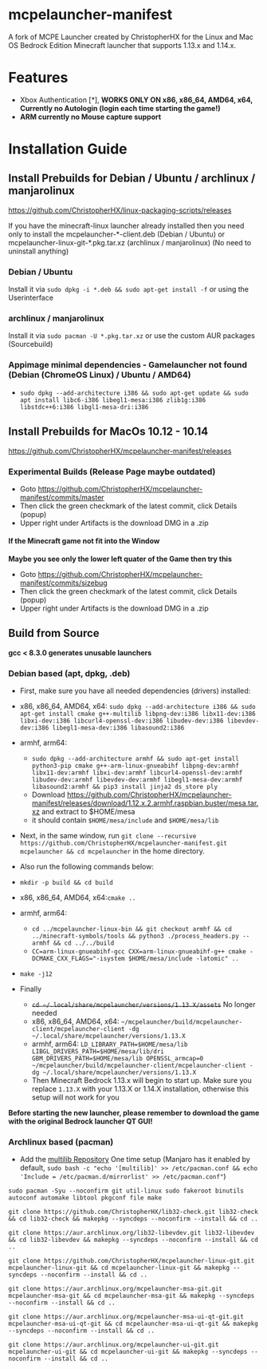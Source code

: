 # mcpelauncher-manifest
A fork of MCPE Launcher created by ChristopherHX for the Linux and Mac OS Bedrock Edition Minecraft launcher that supports 1.13.x and 1.14.x.

# Features
- Xbox Authentication [*], **WORKS ONLY ON x86, x86_64, AMD64, x64, Currently no Autologin (login each time starting the game!)**
- **ARM currently no Mouse capture support**

# Installation Guide
## Install Prebuilds for Debian / Ubuntu / archlinux / manjarolinux
https://github.com/ChristopherHX/linux-packaging-scripts/releases

If you have the minecraft-linux launcher already installed then you need only to install the mcpelauncher-&ast;-client.deb (Debian / Ubuntu) or mcpelauncher-linux-git-&ast;.pkg.tar.xz (archlinux / manjarolinux) (No need to uninstall anything)

### Debian / Ubuntu
Install it via `sudo dpkg -i *.deb && sudo apt-get install -f` or using the Userinterface

### archlinux / manjarolinux
Install it via `sudo pacman -U *.pkg.tar.xz` or use the custom AUR packages (Sourcebuild)

### Appimage minimal dependencies - Gamelauncher not found (Debian (ChromeOS Linux) / Ubuntu / AMD64)
- `sudo dpkg --add-architecture i386 && sudo apt-get update && sudo apt install libc6-i386 libegl1-mesa:i386 zlib1g:i386 libstdc++6:i386 libgl1-mesa-dri:i386`
## Install Prebuilds for MacOs 10.12 - 10.14
https://github.com/ChristopherHX/mcpelauncher-manifest/releases

### Experimental Builds (Release Page maybe outdated)
- Goto https://github.com/ChristopherHX/mcpelauncher-manifest/commits/master
- Then click the green checkmark of the latest commit, click Details (popup)
- Upper right under Artifacts is the download DMG in a .zip

#### If the Minecraft game not fit into the Window
**Maybe you see only the lower left quater of the Game then try this**
- Goto https://github.com/ChristopherHX/mcpelauncher-manifest/commits/sizebug
- Then click the green checkmark of the latest commit, click Details (popup)
- Upper right under Artifacts is the download DMG in a .zip

## Build from Source
**gcc < 8.3.0 generates unusable launchers**
### Debian based (apt, dpkg, .deb)
- First, make sure you have all needed dependencies (drivers) installed:
- x86, x86_64, AMD64, x64: `sudo dpkg --add-architecture i386 && sudo apt-get install cmake g++-multilib libpng-dev:i386 libx11-dev:i386 libxi-dev:i386 libcurl4-openssl-dev:i386 libudev-dev:i386 libevdev-dev:i386 libegl1-mesa-dev:i386 libasound2:i386`
- armhf, arm64:
  - `sudo dpkg --add-architecture armhf && sudo apt-get install python3-pip cmake g++-arm-linux-gnueabihf libpng-dev:armhf libx11-dev:armhf libxi-dev:armhf libcurl4-openssl-dev:armhf libudev-dev:armhf libevdev-dev:armhf libegl1-mesa-dev:armhf libasound2:armhf && pip3 install jinja2 ds_store ply`
  - Download https://github.com/ChristopherHX/mcpelauncher-manifest/releases/download/1.12.x.2.armhf.raspbian.buster/mesa.tar.xz and extract to $HOME/mesa
  - it should contain `$HOME/mesa/include` and `$HOME/mesa/lib`
- Next, in the same window, run `git clone --recursive https://github.com/ChristopherHX/mcpelauncher-manifest.git mcpelauncher && cd mcpelauncher` in the home directory.
- Also run the following commands below:
- `mkdir -p build && cd build`
- x86, x86_64, AMD64, x64:`cmake ..`
- armhf, arm64:
  - `cd ../mcpelauncher-linux-bin && git checkout armhf && cd ../minecraft-symbols/tools && python3 ./process_headers.py --armhf && cd ../../build`
  - `CC=arm-linux-gnueabihf-gcc CXX=arm-linux-gnueabihf-g++ cmake -DCMAKE_CXX_FLAGS="-isystem $HOME/mesa/include -latomic" ..`
- `make -j12`

- Finally
  - ~~`cd ~/.local/share/mcpelauncher/versions/1.13.X/assets`~~ No longer needed
  - x86, x86_64, AMD64, x64: `~/mcpelauncher/build/mcpelauncher-client/mcpelauncher-client -dg ~/.local/share/mcpelauncher/versions/1.13.X`
  - armhf, arm64: `LD_LIBRARY_PATH=$HOME/mesa/lib LIBGL_DRIVERS_PATH=$HOME/mesa/lib/dri GBM_DRIVERS_PATH=$HOME/mesa/lib OPENSSL_armcap=0 ~/mcpelauncher/build/mcpelauncher-client/mcpelauncher-client -dg ~/.local/share/mcpelauncher/versions/1.13.X`
  - Then Minecraft Bedrock 1.13.x will begin to start up. Make sure you replace `1.13.X` with your 1.13.X or 1.14.X installation, otherwise this setup will not work for you

**Before starting the new launcher, please remember to download the game with the original Bedrock launcher QT GUI!**
### Archlinux based (pacman)
- Add the [multilib Repository](https://wiki.archlinux.org/index.php/Official_repositories#multilib) One time setup (Manjaro has it enabled by default, `sudo bash -c "echo '[multilib]' >> /etc/pacman.conf && echo 'Include = /etc/pacman.d/mirrorlist' >> /etc/pacman.conf"`)

`sudo pacman -Syu --noconfirm git util-linux sudo fakeroot binutils autoconf automake libtool pkgconf file make`

`git clone https://github.com/ChristopherHX/lib32-check.git lib32-check && cd lib32-check && makepkg --syncdeps --noconfirm --install && cd ..`

`git clone https://aur.archlinux.org/lib32-libevdev.git lib32-libevdev && cd lib32-libevdev && makepkg --syncdeps --noconfirm --install && cd ..`

`git clone https://github.com/ChristopherHX/mcpelauncher-linux-git.git mcpelauncher-linux-git && cd mcpelauncher-linux-git && makepkg --syncdeps --noconfirm --install && cd ..`

`git clone https://aur.archlinux.org/mcpelauncher-msa-git.git mcpelauncher-msa-git && cd mcpelauncher-msa-git && makepkg --syncdeps --noconfirm --install && cd ..`

`git clone https://aur.archlinux.org/mcpelauncher-msa-ui-qt-git.git mcpelauncher-msa-ui-qt-git && cd mcpelauncher-msa-ui-qt-git && makepkg --syncdeps --noconfirm --install && cd ..`

`git clone https://aur.archlinux.org/mcpelauncher-ui-git.git mcpelauncher-ui-git && cd mcpelauncher-ui-git && makepkg --syncdeps --noconfirm --install && cd ..`
